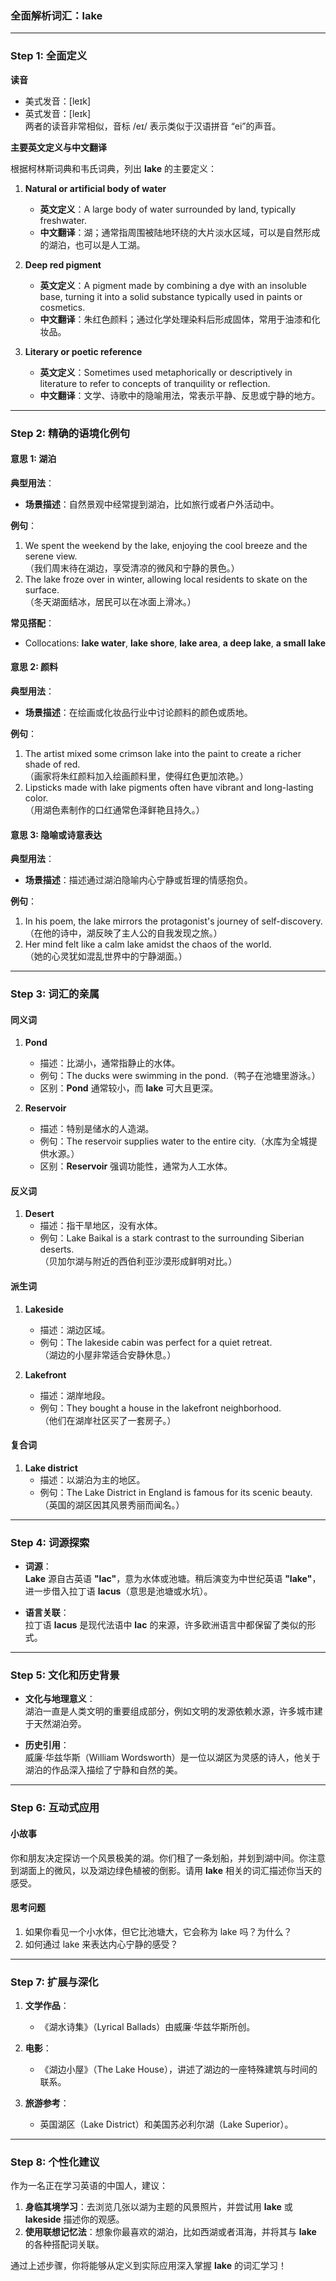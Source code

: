 ### 全面解析词汇：**lake**

---

### Step 1: 全面定义  

**读音**  
- 美式发音：[leɪk]  
- 英式发音：[leɪk]  
两者的读音非常相似，音标 /eɪ/ 表示类似于汉语拼音 “ei”的声音。

**主要英文定义与中文翻译**  

根据柯林斯词典和韦氏词典，列出 **lake** 的主要定义：  

1. **Natural or artificial body of water**  
   - **英文定义**：A large body of water surrounded by land, typically freshwater.  
   - **中文翻译**：湖；通常指周围被陆地环绕的大片淡水区域，可以是自然形成的湖泊，也可以是人工湖。  

2. **Deep red pigment**  
   - **英文定义**：A pigment made by combining a dye with an insoluble base, turning it into a solid substance typically used in paints or cosmetics.  
   - **中文翻译**：朱红色颜料；通过化学处理染料后形成固体，常用于油漆和化妆品。  

3. **Literary or poetic reference**  
   - **英文定义**：Sometimes used metaphorically or descriptively in literature to refer to concepts of tranquility or reflection.  
   - **中文翻译**：文学、诗歌中的隐喻用法，常表示平静、反思或宁静的地方。  

---

### Step 2: 精确的语境化例句  

#### 意思 1: 湖泊  

**典型用法**：  
- **场景描述**：自然景观中经常提到湖泊，比如旅行或者户外活动中。  

**例句**：  
1. We spent the weekend by the lake, enjoying the cool breeze and the serene view.  
   （我们周末待在湖边，享受清凉的微风和宁静的景色。）  
2. The lake froze over in winter, allowing local residents to skate on the surface.  
   （冬天湖面结冰，居民可以在冰面上滑冰。）  

**常见搭配**：  
- Collocations: **lake water**, **lake shore**, **lake area**, **a deep lake**, **a small lake**  

#### 意思 2: 颜料  

**典型用法**：  
- **场景描述**：在绘画或化妆品行业中讨论颜料的颜色或质地。  

**例句**：  
1. The artist mixed some crimson lake into the paint to create a richer shade of red.  
   （画家将朱红颜料加入绘画颜料里，使得红色更加浓艳。）  
2. Lipsticks made with lake pigments often have vibrant and long-lasting color.  
   （用湖色素制作的口红通常色泽鲜艳且持久。）  

#### 意思 3: 隐喻或诗意表达  

**典型用法**：  
- **场景描述**：描述通过湖泊隐喻内心宁静或哲理的情感抱负。  

**例句**：  
1. In his poem, the lake mirrors the protagonist's journey of self-discovery.  
   （在他的诗中，湖反映了主人公的自我发现之旅。）  
2. Her mind felt like a calm lake amidst the chaos of the world.  
   （她的心灵犹如混乱世界中的宁静湖面。）  

---

### Step 3: 词汇的亲属  

#### **同义词**  
1. **Pond**  
   - 描述：比湖小，通常指静止的水体。  
   - 例句：The ducks were swimming in the pond.（鸭子在池塘里游泳。）  
   - 区别：**Pond** 通常较小，而 **lake** 可大且更深。  

2. **Reservoir**  
   - 描述：特别是储水的人造湖。  
   - 例句：The reservoir supplies water to the entire city.（水库为全城提供水源。）  
   - 区别：**Reservoir** 强调功能性，通常为人工水体。  

#### **反义词**  
1. **Desert**  
   - 描述：指干旱地区，没有水体。  
   - 例句：Lake Baikal is a stark contrast to the surrounding Siberian deserts.  
     （贝加尔湖与附近的西伯利亚沙漠形成鲜明对比。）  

#### **派生词**  
1. **Lakeside**  
   - 描述：湖边区域。  
   - 例句：The lakeside cabin was perfect for a quiet retreat.  
     （湖边的小屋非常适合安静休息。）  

2. **Lakefront**  
   - 描述：湖岸地段。  
   - 例句：They bought a house in the lakefront neighborhood.  
     （他们在湖岸社区买了一套房子。）  

#### **复合词**  
1. **Lake district**  
   - 描述：以湖泊为主的地区。  
   - 例句：The Lake District in England is famous for its scenic beauty.  
     （英国的湖区因其风景秀丽而闻名。）  

---

### Step 4: 词源探索  

- **词源**：  
  **Lake** 源自古英语 **"lac"**，意为水体或池塘。稍后演变为中世纪英语 **"lake"**，进一步借入拉丁语 **lacus**（意思是池塘或水坑）。  

- **语言关联**：  
  拉丁语 **lacus** 是现代法语中 **lac** 的来源，许多欧洲语言中都保留了类似的形式。  

---

### Step 5: 文化和历史背景  

- **文化与地理意义**：  
  湖泊一直是人类文明的重要组成部分，例如文明的发源依赖水源，许多城市建于天然湖泊旁。  

- **历史引用**：  
  威廉·华兹华斯（William Wordsworth）是一位以湖区为灵感的诗人，他关于湖泊的作品深入描绘了宁静和自然的美。  

---

### Step 6: 互动式应用  

#### **小故事**  
你和朋友决定探访一个风景极美的湖。你们租了一条划船，并划到湖中间。你注意到湖面上的微风，以及湖边绿色植被的倒影。请用 **lake** 相关的词汇描述你当天的感受。  

#### **思考问题**  
1. 如果你看见一个小水体，但它比池塘大，它会称为 lake 吗？为什么？  
2. 如何通过 lake 来表达内心宁静的感受？  

---

### Step 7: 扩展与深化  

1. **文学作品**：  
   - 《湖水诗集》（Lyrical Ballads）由威廉·华兹华斯所创。  

2. **电影**：  
   - 《湖边小屋》（The Lake House），讲述了湖边的一座特殊建筑与时间的联系。  

3. **旅游参考**：  
   - 英国湖区（Lake District）和美国苏必利尔湖（Lake Superior）。  

---

### Step 8: 个性化建议  

作为一名正在学习英语的中国人，建议：  
1. **身临其境学习**：去浏览几张以湖为主题的风景照片，并尝试用 **lake** 或 **lakeside** 描述你的观感。  
2. **使用联想记忆法**：想象你最喜欢的湖泊，比如西湖或者洱海，并将其与 **lake** 的各种搭配词关联。  

通过上述步骤，你将能够从定义到实际应用深入掌握 **lake** 的词汇学习！